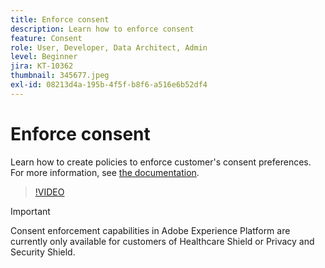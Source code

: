 ```yaml
---
title: Enforce consent
description: Learn how to enforce consent
feature: Consent
role: User, Developer, Data Architect, Admin
level: Beginner
jira: KT-10362
thumbnail: 345677.jpeg
exl-id: 08213d4a-195b-4f5f-b8f6-a516e6b52df4
---
```

# Enforce consent

Learn how to create policies to enforce customer's consent preferences. For more information, see [the documentation](https://experienceleague.adobe.com/docs/experience-platform/data-governance/enforcement/auto-enforcement.html).

>[!VIDEO](https://video.tv.adobe.com/v/345677?learn=on&enablevpops)

>[!IMPORTANT]
>
> Consent enforcement capabilities in Adobe Experience Platform are currently only available for customers of Healthcare Shield or Privacy and Security Shield.
